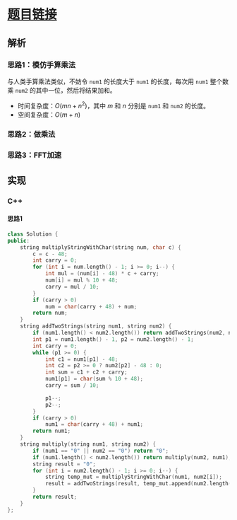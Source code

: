 # [题目链接](https://leetcode-cn.com/problems/multiply-strings/)

## 解析

### 思路1：模仿手算乘法

与人类手算乘法类似，不妨令 `num1` 的长度大于 `num1` 的长度，每次用 `num1` 整个数乘 `num2` 的其中一位，然后将结果加和。

* 时间复杂度：$O(mn + n^2)$，其中 $m$ 和 $n$ 分别是 `num1` 和 `num2` 的长度。
* 空间复杂度：$O(m + n)$

### 思路2：做乘法

### 思路3：FFT加速

## 实现

### C++

#### 思路1

```C++
class Solution {
public:
    string multiplyStringWithChar(string num, char c) {
        c = c - 48;     
        int carry = 0;
        for (int i = num.length() - 1; i >= 0; i--) {         
            int mul = (num[i] - 48) * c + carry;
            num[i] = mul % 10 + 48;
            carry = mul / 10;
        }
        if (carry > 0)
            num = char(carry + 48) + num;
        return num;
    }
    string addTwoStrings(string num1, string num2) {
        if (num1.length() < num2.length()) return addTwoStrings(num2, num1);  // 保持num1长
        int p1 = num1.length() - 1, p2 = num2.length() - 1;
        int carry = 0;
        while (p1 >= 0) {
            int c1 = num1[p1] - 48;
            int c2 = p2 >= 0 ? num2[p2] - 48 : 0;
            int sum = c1 + c2 + carry;
            num1[p1] = char(sum % 10 + 48);
            carry = sum / 10;

            p1--;
            p2--;
        }
        if (carry > 0)
            num1 = char(carry + 48) + num1;
        return num1;
    }
    string multiply(string num1, string num2) {
        if (num1 == "0" || num2 == "0") return "0";
        if (num1.length() < num2.length()) return multiply(num2, num1);  // 保持num1长
        string result = "0";
        for (int i = num2.length() - 1; i >= 0; i--) {
            string temp_mut = multiplyStringWithChar(num1, num2[i]);
            result = addTwoStrings(result, temp_mut.append(num2.length() - 1 - i, '0'));
        }
        return result;
    }
};
```
